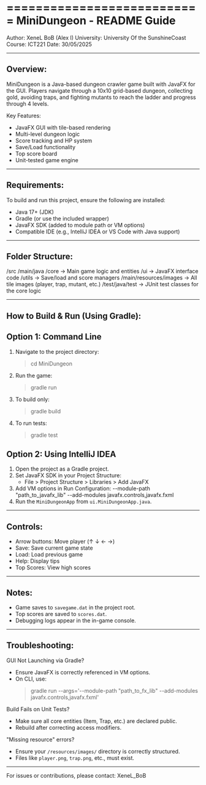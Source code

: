 ===========================
MiniDungeon - README Guide
===========================

Author: XeneL BoB (Alex I)
University: University Of the SunshineCoast
Course: ICT221
Date: 30/05/2025

------------------------------------
Overview:
------------------------------------
MiniDungeon is a Java-based dungeon crawler game built with JavaFX for the GUI. 
Players navigate through a 10x10 grid-based dungeon, collecting gold, avoiding traps, 
and fighting mutants to reach the ladder and progress through 4 levels.

Key Features:
- JavaFX GUI with tile-based rendering
- Multi-level dungeon logic
- Score tracking and HP system
- Save/Load functionality
- Top score board
- Unit-tested game engine

------------------------------------
Requirements:
------------------------------------
To build and run this project, ensure the following are installed:

- Java 17+ (JDK)
- Gradle (or use the included wrapper)
- JavaFX SDK (added to module path or VM options)
- Compatible IDE (e.g., IntelliJ IDEA or VS Code with Java support)

------------------------------------
Folder Structure:
------------------------------------
/src
  /main/java
    /core       → Main game logic and entities
    /ui         → JavaFX interface code
    /utils      → Save/load and score managers
  /main/resources/images → All tile images (player, trap, mutant, etc.)
  /test/java/test → JUnit test classes for the core logic

------------------------------------
How to Build & Run (Using Gradle):
------------------------------------

Option 1: Command Line
----------------------------
1. Navigate to the project directory:
   > cd MiniDungeon

2. Run the game:
   > gradle run

3. To build only:
   > gradle build

4. To run tests:
   > gradle test

Option 2: Using IntelliJ IDEA
----------------------------
1. Open the project as a Gradle project.
2. Set JavaFX SDK in your Project Structure:
   - File > Project Structure > Libraries > Add JavaFX
3. Add VM options in Run Configuration:
   --module-path "path_to_javafx_lib" --add-modules javafx.controls,javafx.fxml
4. Run the `MiniDungeonApp` from `ui.MiniDungeonApp.java`.

------------------------------------
Controls:
------------------------------------
- Arrow buttons: Move player (↑ ↓ ← →)
- Save: Save current game state
- Load: Load previous game
- Help: Display tips
- Top Scores: View high scores

------------------------------------
Notes:
------------------------------------
- Game saves to `savegame.dat` in the project root.
- Top scores are saved to `scores.dat`.
- Debugging logs appear in the in-game console.

------------------------------------
Troubleshooting:
------------------------------------
 GUI Not Launching via Gradle?
   - Ensure JavaFX is correctly referenced in VM options.
   - On CLI, use:
     > gradle run --args='--module-path "path_to_fx_lib" --add-modules javafx.controls,javafx.fxml'

Build Fails on Unit Tests?
   - Make sure all core entities (Item, Trap, etc.) are declared public.
   - Rebuild after correcting access modifiers.

"Missing resource" errors?
   - Ensure your `/resources/images/` directory is correctly structured.
   - Files like `player.png`, `trap.png`, etc., must exist.


------------------------------------
For issues or contributions, please contact:
XeneL_BoB
